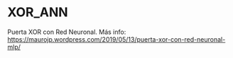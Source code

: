 # XOR_ANN
Puerta XOR con Red Neuronal.
Más info: https://maurojp.wordpress.com/2019/05/13/puerta-xor-con-red-neuronal-mlp/
